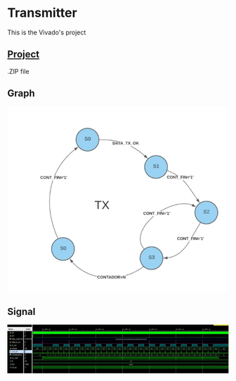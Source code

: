 # Transmitter
This is the Vivado's project

## [Project](Transmitter.zip)
.ZIP file

## Graph
![Graph](pictures/graph.jpg)

## Signal
![signal](pictures/signal.jpg)